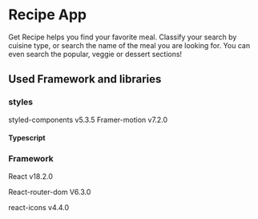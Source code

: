 # Recipe App

Get Recipe helps you find your favorite meal. Classify your search by cuisine type, or search the name of the meal you are looking for. You can even search the popular, veggie or dessert sections!

## Used Framework and libraries

### styles

styled-components v5.3.5
Framer-motion v7.2.0

#### Typescript

### Framework

React v18.2.0

React-router-dom V6.3.0

react-icons v4.4.0
